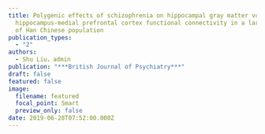 ```yaml
---
title: Polygenic effects of schizophrenia on hippocampal gray matter volume and
  hippocampus-medial prefrontal cortex functional connectivity in a large sample
  of Han Chinese population
publication_types:
  - "2"
authors:
  - Shu Liu，admin
publication: "***British Journal of Psychiatry***"
draft: false
featured: false
image:
  filename: featured
  focal_point: Smart
  preview_only: false
date: 2019-06-28T07:52:00.000Z
---
```

